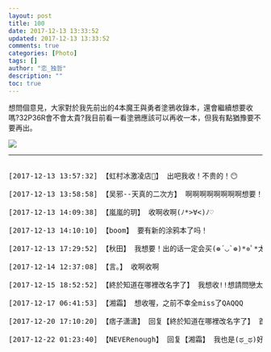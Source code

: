 ```yaml
---
layout: post
title: 100
date: 2017-12-13 13:33:52
updated: 2017-12-13 13:33:52
comments: true
categories: [Photo]
tags: []
author: "恋_独哲"
description: ""
toc: true
---
```


<p>想問個意見，大家對於我先前出的4本魔王與勇者塗鴉收錄本，還會繼續想要收嗎?32P36R會不會太貴?我目前看一看塗鴉應該可以再收一本，但我有點猶豫要不要再出。</p>

![](https://raw.githubusercontent.com/alicewish/maple50821/master/img_YW5MWVN1NEpoZFZGUHhlZExQL1A3NVozZHVpMWFKWU5aOXMrUHBXUWRrNG9nYm83TXpaR2pRPT0.jpg)

---

<pre>

[2017-12-13 13:57:32] 【虹村冰激凌店🍦】 出吧我收！不贵的！😶

[2017-12-13 13:58:58] 【吴邪--天真的二次方】 啊啊啊啊啊啊啊啊想要！( ´•̥̥̥ω•̥̥̥` )

[2017-12-13 14:09:38] 【嵐嵐的玥】 收啊收啊(ﾉ*>∀<)ﾉ♡

[2017-12-13 14:10:10] 【boom】 要有新的涂鸦本了吗！

[2017-12-13 17:29:52] 【秋田】 我想要！出的话一定会买(❁´◡`❁)*✲ﾟ*太太超棒的！

[2017-12-14 12:37:08] 【言。】 收啊收啊

[2017-12-15 18:52:52] 【終於知道在哪裡改名字了】 我想收!!想請問戀太太在藏貓閣有代理,但是魔王勇者系列第三集完售,太太還有意願在藏貓閣釋出魔王勇者系列本子嗎qaq

[2017-12-17 06:41:53] 【湘霜】 想收喔，之前不幸全miss了QAQQQ

[2017-12-20 17:10:20] 【痞子潇潇】 回复【終於知道在哪裡改名字了】 首发淘宝店有余本

[2017-12-22 01:23:40] 【NEVERenough】 回复【湘霜】 我也是(ಥ_ಥ)好想收全啊(ಥ_ಥ)

</pre>